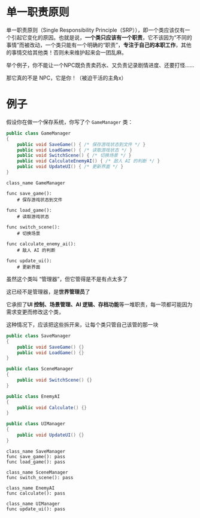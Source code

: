 # 单一职责原则

单一职责原则（Single Responsibility Principle（SRP）），即一个类应该仅有一个引起它变化的原因。也就是说，**一个类只应该有一个职责**，它不该因为“不同的事情”而被改动，一个类只能有一个明确的“职责”，**专注于自己的本职工作**，其他的事情交给其他类！否则未来维护起来会一团乱麻。



举个例子，你不能让一个NPC既负责卖药水、又负责记录剧情进度、还要打怪……

那它真的不是 NPC，它是你！（被迫干活的主角x）

# 例子

假设你在做一个保存系统，你写了个 `GameManager` 类：

```csharp
public class GameManager
{
    public void SaveGame() { /* 保存游戏状态到文件 */ }
    public void LoadGame() { /* 读取游戏状态 */ }
    public void SwitchScene() { /* 切换场景 */ }
    public void CalculateEnemyAI() { /* 敌人 AI 的判断 */ }
    public void UpdateUI() { /* 更新界面 */ }
}
```

```gdscript
class_name GameManager

func save_game():
    # 保存游戏状态到文件

func load_game():
    # 读取游戏状态

func switch_scene():
    # 切换场景

func calculate_enemy_ai():
    # 敌人 AI 的判断

func update_ui():
    # 更新界面

```

虽然这个类叫 “管理器”，但它管得是不是有点太多了

这已经不是管理器，是**世界管理员**了

它承担了**UI 控制、场景管理、AI 逻辑、存档功能**等一堆职责，每一项都可能因为需求变更而修改这个类，



这种情况下，应该把这些拆开来，让每个类只管自己该管的那一块

```csharp
public class SaveManager
{
    public void SaveGame() {}
    public void LoadGame() {}
}

public class SceneManager
{
    public void SwitchScene() {}
}

public class EnemyAI
{
    public void Calculate() {}
}

public class UIManager
{
    public void UpdateUI() {}
}
```

```gdscript
class_name SaveManager
func save_game(): pass
func load_game(): pass

class_name SceneManager
func switch_scene(): pass

class_name EnemyAI
func calculate(): pass

class_name UIManager
func update_ui(): pass

```
